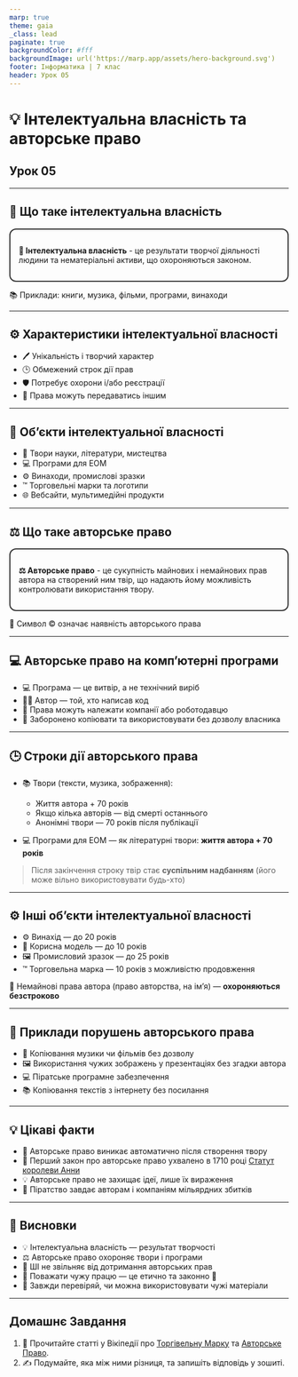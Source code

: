```yaml
---
marp: true
theme: gaia
_class: lead
paginate: true
backgroundColor: #fff
backgroundImage: url('https://marp.app/assets/hero-background.svg')
footer: Інформатика | 7 клас
header: Урок 05
---
```


<style>

.grid-container {
  display: grid;
  grid-template-columns: 50% 50%;
  align-items: start;
}
.text-left {
  text-align: left;
  padding: 5px;
}
.image-center {
  max-width: 100%; /* Ensures the image scales within its space */
  height: auto;
  text-align: center;
  display: flex;
  align-items: center;
  justify-content: center;
}

.text-large {
  font-size: 40px;
}

.text-medium {
  font-size: 30px;
}

.text-medium-small {
  font-size: 25px;
}

.text-small {
  font-size: 18px;
}

.text-tiny {
  font-size: 14px;
}

.card {
  border: 2px solid #333;
  border-radius: 12px;
  padding: 15px;
}

</style>

# 💡 Інтелектуальна власність та авторське право

## Урок **05**

---

## 🧠 Що таке інтелектуальна власність

<div class="card">

**🧠 Інтелектуальна власність** - це результати творчої діяльності людини та нематеріальні активи, що охороняються законом.

</div>

📚 Приклади: книги, музика, фільми, програми, винаходи

---

## ⚙️ Характеристики інтелектуальної власності

- 🖊 Унікальність і творчий характер
- 🕒 Обмежений строк дії прав
- 🛡 Потребує охорони і/або реєстрації
- 📜 Права можуть передаватись іншим

---

## 🎨 Об’єкти інтелектуальної власності

- 📖 Твори науки, літератури, мистецтва
- 💻 Програми для ЕОМ
- ⚙️ Винаходи, промислові зразки
- ™ Торговельні марки та логотипи
- 🌐 Вебсайти, мультимедійні продукти

---

## ⚖️ Що таке авторське право

<div class="card">

**⚖️ Авторське право** - це сукупність майнових і немайнових прав автора на створений ним твір, що надають йому можливість контролювати використання твору.

</div>

📌 Символ © означає наявність авторського права

---

## 💻 Авторське право на комп’ютерні програми

- 💻 Програма — це витвір, а не технічний виріб
- 👨‍💻 Автор — той, хто написав код
- 🏢 Права можуть належати компанії або роботодавцю
- 🚫 Заборонено копіювати та використовувати без дозволу власника

---

## 🕒 Строки дії авторського права

- 📚 Твори (тексти, музика, зображення):
  - Життя автора + 70 років
  - Якщо кілька авторів — від смерті останнього
  - Анонімні твори — 70 років після публікації

- 💻 Програми для ЕОМ — як літературні твори:
  **життя автора + 70 років**

> Після закінчення строку твір стає **суспільним надбанням** (його може вільно використовувати будь-хто)

---

## ⚙️ Інші об’єкти інтелектуальної власності

- ⚙️ Винахід — до 20 років
- 🧩 Корисна модель — до 10 років
- 🖼 Промисловий зразок — до 25 років
- ™ Торговельна марка — 10 років з можливістю продовження

📌 Немайнові права автора (право авторства, на ім’я) —
**охороняються безстроково**

---

## 🚫 Приклади порушень авторського права

- 📀 Копіювання музики чи фільмів без дозволу
- 🖼 Використання чужих зображень у презентаціях без згадки автора
- 💻 Піратське програмне забезпечення
- 📚 Копіювання текстів з інтернету без посилання

---

## 💡 Цікаві факти

- 📝 Авторське право виникає автоматично після створення твору
- 📜 Перший закон про авторське право ухвалено в 1710 році [Статут королеви Анни](https://uk.wikipedia.org/wiki/%D0%A1%D1%82%D0%B0%D1%82%D1%83%D1%82_%D0%BA%D0%BE%D1%80%D0%BE%D0%BB%D0%B5%D0%B2%D0%B8_%D0%90%D0%BD%D0%BD%D0%B8)
- 💡 Авторське право не захищає ідеї, лише їх вираження
- 🚫 Піратство завдає авторам і компаніям мільярдних збитків

---

## 📌 Висновки

- 💡 Інтелектуальна власність — результат творчості
- ⚖️ Авторське право охороняє твори і програми
- 🤖 ШІ не звільняє від дотримання авторських прав
- 🤝 Поважати чужу працю — це етично та законно 💙
- 📝 Завжди перевіряй, чи можна використовувати чужі матеріали

---

## Домашнє Завдання

1. 📖 Прочитайте статті у Вікіпедії про [Торгівельну Марку](https://uk.wikipedia.org/wiki/%D0%A2%D0%BE%D1%80%D0%B3%D0%BE%D0%B2%D0%B5%D0%BB%D1%8C%D0%BD%D0%B0_%D0%BC%D0%B0%D1%80%D0%BA%D0%B0) та [Авторське Право](https://uk.wikipedia.org/wiki/%D0%90%D0%B2%D1%82%D0%BE%D1%80%D1%81%D1%8C%D0%BA%D0%B5_%D0%BF%D1%80%D0%B0%D0%B2%D0%BE).
2. ✍️ Подумайте, яка між ними різниця, та запишіть відповідь у зошиті.
